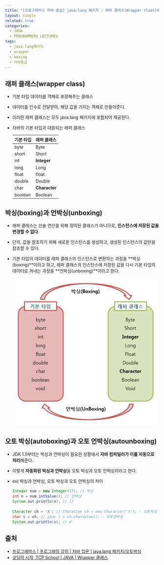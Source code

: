 ```yaml
---
title: "[프로그래머스 자바 중급] java.lang 패키지 : 래퍼 클래스(Wrapper Class)와 Boxing"
layout: single
related: true
categories:
  - JAVA
  - PROGRAMMERS LECTURES
tags:
  - java.lang패키지
  - wrapper
  - boxing
  - 자바중급
---
```


## 래퍼 클래스(wrapper class)
- 기본 타입 데이터를 객체로 포장해주는 클래스
- 데이터를 인수로 전달받아, 해당 값을 가지는 객체로 만들어준다.
- 이러한 래퍼 클래스는 모두 java.lang 패키지에 포함되어 제공된다.

- 자바의 기본 타입과 대응되는 래퍼 클래스

  | 기본 타입 | 래퍼 클래스 |
  |:----------|:----------|
  | byte | Byte |
  | short | Short |
  | int | **Integer** |
  | long | Long |
  | float | float |
  | double | Double |
  | char | **Character** |
  | boolean | Boolean |
  
## 박싱(boxing)과 언박싱(unboxing)
- 래퍼 클래스는 산술 연산을 위해 정의된 클래스가 아니므로, **인스턴스에 저장된 값을 변경할 수 없다**.
- 단지, 값을 참조하기 위해 새로운 인스턴스를 생성하고, 생성된 인스턴스의 값만을 참조할 수 있다.
- 기본 타입의 데이터를 래퍼 클래스의 인스턴스로 변환하는 과정을 **박싱(boxing)**이라고 하고, 래퍼 클래스의 인스턴스에 저장된 값을 다시 기본 타입의 데이터로 꺼내는 과정을 **언박싱(unboxing)**이라고 한다.

  ![박싱과 언박싱](/assets/images/java/boxing_unboxing.png)
  
## 오토 박싱(autoboxing)과 오토 언박싱(autounboxing)
- JDK 1.5부터는 박싱과 언박싱이 필요한 상황에서 **자바 컴파일러가 이를 자동으로 처리**해준다.
- 이렇게 **자동화된 박싱과 언박싱**을 오토 박싱과 오토 언박싱이라고 한다.

- ex) 박싱과 언박싱, 오토 박싱과 오토 언박싱의 차이

  ```java
  Integer num = new Integer(17); // 박싱
  int n = num.intValue(); // 언박싱
  System.out.println(n); // 17
  
  Character ch = 'X'; // Character ch = new Character('X'); - 오토박싱
  char c = ch; // char c = ch.charValue(); - 오토언박싱
  System.out.println(c); // X
  ```

## 출처
- [프로그래머스 \| 프로그래밍 강의 \| 자바 입문 \| java.lang 패키지/오토박싱](https://programmers.co.kr/learn/courses/9/lessons/251)
- [코딩의 시작, TCP School \| JAVA \| Wrapper 클래스](https://www.tcpschool.com/java/java_api_wrapper)
